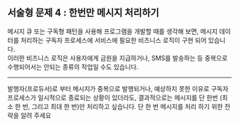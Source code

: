 ## 서술형 문제 4 : 한번만 메시지 처리하기

메시지 큐 또는 구독형 패턴을 사용해 프로그램을 개발할 때를 생각해 보면, 메시지 데이터를 처리하는 구독자 프로세스에 서비스에 필요한 비즈니스 로직이 구현 되어 있습니다.  
이러한 비즈니스 로직은 사용자에게 금원을 지급하거나, SMS를 발송하는 등 중복으로 수행되어서는 안되는 종류의 작업일 수도 있습니다.

--------------------------------------------------------------

발행자(프로듀서)로 부터 메시지가 중복으로 발행되거나, 예상하지 못한 이유로 구독자 프로세스가 일시적으로 종료되는 상황이 있더라도, 결과적으로는 메시지를 단 한번 (최소 한 번, 그리고 최대 한 번)만 처리하고 싶습니다. 단 한 번 메시지를 처리 하기 위한 전략을 알려 주세요

